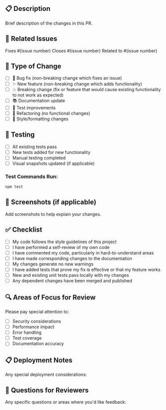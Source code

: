 ## 📋 Description
Brief description of the changes in this PR.

## 🔗 Related Issues
Fixes #(issue number)
Closes #(issue number)
Related to #(issue number)

## 🚀 Type of Change
- [ ] 🐛 Bug fix (non-breaking change which fixes an issue)
- [ ] ✨ New feature (non-breaking change which adds functionality)
- [ ] 💥 Breaking change (fix or feature that would cause existing functionality to not work as expected)
- [ ] 📚 Documentation update
- [ ] 🧪 Test improvements
- [ ] 🔧 Refactoring (no functional changes)
- [ ] 🎨 Style/formatting changes

## 🧪 Testing
- [ ] All existing tests pass
- [ ] New tests added for new functionality
- [ ] Manual testing completed
- [ ] Visual snapshots updated (if applicable)

### Test Commands Run:
```bash
npm test
```

## 📸 Screenshots (if applicable)
Add screenshots to help explain your changes.

## ✅ Checklist
- [ ] My code follows the style guidelines of this project
- [ ] I have performed a self-review of my own code
- [ ] I have commented my code, particularly in hard-to-understand areas
- [ ] I have made corresponding changes to the documentation
- [ ] My changes generate no new warnings
- [ ] I have added tests that prove my fix is effective or that my feature works
- [ ] New and existing unit tests pass locally with my changes
- [ ] Any dependent changes have been merged and published

## 🔍 Areas of Focus for Review
Please pay special attention to:
- [ ] Security considerations
- [ ] Performance impact
- [ ] Error handling
- [ ] Test coverage
- [ ] Documentation accuracy

## 📋 Deployment Notes
Any special deployment considerations:

## 🤔 Questions for Reviewers
Any specific questions or areas where you'd like feedback:
